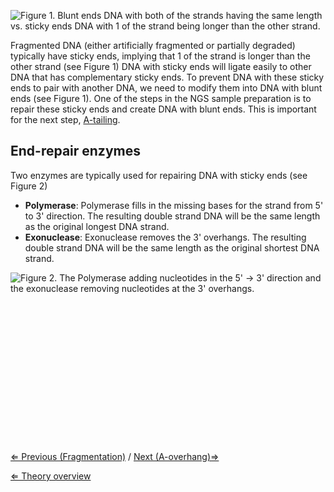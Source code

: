 ![**Figure 1.** Blunt ends DNA with both of the strands having the same
length vs. sticky ends DNA with 1 of the strand being longer than the
other
strand.]( RestrictionEnzymes.png "Figure 1. Blunt ends DNA with both of the strands having the same length vs. sticky ends DNA with 1 of the strand being longer than the other strand.")

Fragmented DNA (either artificially fragmented or partially degraded)
typically have sticky ends, implying that 1 of the strand is longer than
the other strand (see Figure 1) DNA with sticky ends will ligate easily
to other DNA that has complementary sticky ends. To prevent DNA with
these sticky ends to pair with another DNA, we need to modify them into
DNA with blunt ends (see Figure 1). One of the steps in the NGS sample
preparation is to repair these sticky ends and create DNA with blunt
ends. This is important for the next step,
[A-tailing](/wiki/A-tailing "wikilink").

End-repair enzymes
------------------

Two enzymes are typically used for repairing DNA with sticky ends (see
Figure 2)

-   **Polymerase**: Polymerase fills in the missing bases for the strand
    from 5' to 3' direction. The resulting double strand DNA will be the
    same length as the original longest DNA strand.
-   **Exonuclease**: Exonuclease removes the 3' overhangs. The resulting
    double strand DNA will be the same length as the original shortest
    DNA strand.

![**Figure 2.** The Polymerase adding nucleotides in the 5' → 3'
direction and the exonuclease removing nucleotides at the 3'
overhangs.]( Endrepairs.jpg "Figure 2. The Polymerase adding nucleotides in the 5' → 3' direction and the exonuclease removing nucleotides at the 3' overhangs.")

\
\
\
\
\
\
\
\
\
\
\
\
\
\
 [⇐ Previous (Fragmentation)](/wiki/Fragmentation "wikilink") / [Next
(A-overhang)⇒](/wiki/A-overhang "wikilink")

[⇐ Theory overview](/wiki/NGS_Case "wikilink")

